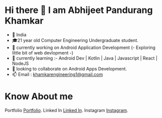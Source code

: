 # Hi there 👋 I am Abhijeet Pandurang Khamkar

- 💖 India
- 🎓21 year old Computer Engineering Undergraduate student.
- 📱 currently working on Android Application Development (- Exploring little bit of web devlopment -)
- 🏫 currently learning :- Android Dev | Kotlin | Java | Javascript | React | NodeJS
- 👯 looking to collaborate on Android Apps Development.
- 📫 Email : khamkarengineering1@gmail.com

# Know About me
Portfolio [Portfolio]().
Linked In [Linked In]().
Instagram [Instagram]().

